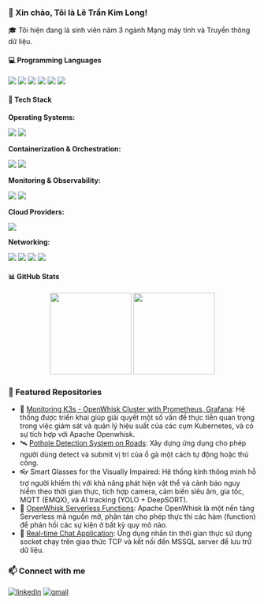 ### 👋 Xin chào, Tôi là Lê Trần Kim Long!

🎓 Tôi hiện đang là sinh viên năm 3 ngành Mạng máy tính và Truyền thông dữ liệu.

#### 💻 Programming Languages

<p align="left"> 
<img src="https://img.shields.io/badge/C-00599C?style=flat&logo=c&logoColor=white"/> 
<img src="https://img.shields.io/badge/C++-00599C?style=flat&logo=c%2B%2B&logoColor=white"/> <img src="https://img.shields.io/badge/C%23-239120?style=flat&logo=c-sharp&logoColor=white"/> <img src="https://img.shields.io/badge/Java-007396?style=flat&logo=java&logoColor=white"/> 
<img src="https://img.shields.io/badge/Bash-4EAA25?style=flat&logo=gnu-bash&logoColor=white"/> 
<img src="https://img.shields.io/badge/SQL-CC2927?style=flat&logo=sql&logoColor=white"/>
</p>

#### 🔧 Tech Stack

**Operating Systems:**

<p align="left">
  <img src="https://img.shields.io/badge/Linux-FCC624?style=flat&logo=linux&logoColor=black"/>
  <img src="https://img.shields.io/badge/Ubuntu-E95420?style=flat&logo=ubuntu&logoColor=white"/>
</p>

**Containerization & Orchestration:**

<p align="left">
  <img src="https://img.shields.io/badge/Docker-2496ED?style=flat&logo=docker&logoColor=white"/>
  <img src="https://img.shields.io/badge/Kubernetes-326CE5?style=flat&logo=kubernetes&logoColor=white"/>
</p>

**Monitoring & Observability:**

<p align="left">
  <img src="https://img.shields.io/badge/Prometheus-E6522C?style=flat&logo=prometheus&logoColor=white"/>
  <img src="https://img.shields.io/badge/Grafana-F46800?style=flat&logo=grafana&logoColor=white"/>
</p>

**Cloud Providers:**

<p align="left">
  <img src="https://img.shields.io/badge/AWS-232F3E?style=flat&logo=amazon-aws&logoColor=white">
</p>

**Networking:**

<p align="left">
  <img src="https://img.shields.io/badge/Cisco-1BA0E2?style=flat&logo=cisco&logoColor=white"/>
  <img src="https://img.shields.io/badge/Networking-0288D1?style=flat&logo=network-1&logoColor=white"/>
  <img src="https://img.shields.io/badge/TCP/IP-4CAF50?style=flat&logo=protocol&logoColor=white"/>
  <img src="https://img.shields.io/badge/Firewall-F44336?style=flat&logo=firewall&logoColor=white"/>
</p>

#### 📊 GitHub Stats

<p align="center">
  <img src="https://github-readme-stats.vercel.app/api?username=LongLeeeee&show_icons=true&theme=radical" height="165"/>
  <img src="https://github-readme-stats.vercel.app/api/top-langs/?username=LongLeeeee&layout=compact&theme=radical" height="165"/>
</p>

### 🎯 Featured Repositories

- 🔭 [Monitoring K3s - OpenWhisk Cluster with Prometheus, Grafana](https://github.com/LongLeeeee/NT531.P21): Hệ thống được triển khai giúp giải quyết một số vấn đề thực tiễn quan trọng trong việc giám sát và quản lý hiệu suất của các cụm Kubernetes, và có sự tích hợp với Apache Openwhisk.
- 🛰️ [Pothole Detection System on Roads](https://github.com/LongLeeeee/NT118.P12): Xây dựng ứng dụng cho phép người dùng detect và submit vị trí của ổ gà một cách tự động hoặc thủ công.
- 👓 Smart Glasses for the Visually Impaired: Hệ thống kính thông minh hỗ trợ người khiếm thị với khả năng phát hiện vật thể và cảnh báo nguy hiểm theo thời gian thực, tích hợp camera, cảm biến siêu âm, gia tốc, MQTT (EMQX), và AI tracking (YOLO + DeepSORT).
- 🧩 [OpenWhisk Serverless Functions](https://github.com/LongLeeeee/NT533.P11): Apache OpenWhisk là một nền tảng Serverless mã nguồn mở, phân tán cho phép thực thi các hàm (function) để phản hồi các sự kiện ở bất kỳ quy mô nào.
- 💬 [Real-time Chat Application](https://github.com/LongLeeeee/Chat_App): Ứng dụng nhắn tin thời gian thực sử dụng socket chạy trên giao thức TCP và kết nối đến MSSQL server để lưu trữ dữ liệu.

### 📫 Connect with me

<p align="left">
  <a href="https://www.linkedin.com/in/long-le-tran-kim-265b42365/" target="blank"><img align="center" src="https://img.shields.io/badge/LinkedIn-blue?style=flat&logo=linkedin" alt="linkedin" /></a>
  <a href="mailto:longle4689@gmail.com"><img align="center" src="https://img.shields.io/badge/Gmail-red?style=flat&logo=gmail&logoColor=white" alt="gmail" /></a>
</p>
